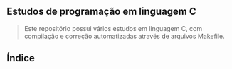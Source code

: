 ## Estudos de programação em linguagem C

> Este repositório possui vários estudos em linguagem C, com compilação e correção automatizadas através de arquivos Makefile.

## Índice

